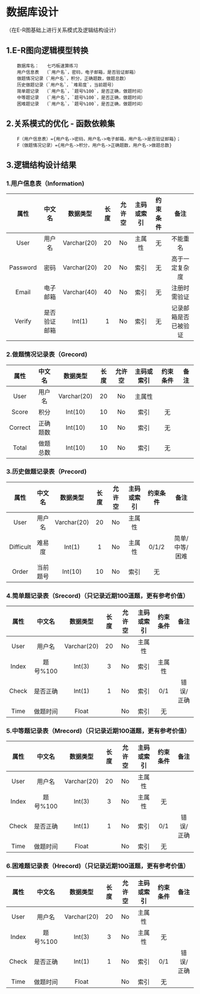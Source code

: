 # 数据库设计
（在E-R图基础上进行关系模式及逻辑结构设计）

## 1.E-R图向逻辑模型转换
        数据库名：   七巧板速算练习
        用户信息表  （`用户名`，密码，电子邮箱，是否验证邮箱）
        做题情况记录（`用户名`，积分，正确题数，做题总数）
        历史做题记录（`用户名`，`难易度`，当前题号）
        简单题记录  （`用户名`，`题号%100`，是否正确，做题时间）
        中等题记录  （`用户名`，`题号%100`，是否正确，做题时间）
        困难题记录  （`用户名`，`题号%100`，是否正确，做题时间）

## 2.关系模式的优化 - 函数依赖集
        F（用户信息表）={用户名->密码，用户名->电子邮箱，用户名->是否验证邮箱}；
        F（做题情况记录）={用户名->积分，用户名->正确题数，用户名->做题总数}

## 3.逻辑结构设计结果

### 1.用户信息表（Information)
|属性|中文名|数据类型|长度|允许空|主码或索引|约束条件|备注|
|:-:|:-:|:-:|:-:|:-:|:-:|:-:|:-:|
|User|用户名|Varchar(20)|20|No|主属性|无|不能重名|
|Password|密码|Varchar(20)|20|No|索引|无|高于一定复杂度|
|Email|电子邮箱|Varchar(40)|40|No|索引|无|注册时需验证|
|Verify|是否验证邮箱|Int(1)|1|No|索引|无|记录邮箱是否已被验证|

### 2.做题情况记录表（Grecord)
|属性|中文名|数据类型|长度|允许空|主码或索引|约束条件|备注|
|:-:|:-:|:-:|:-:|:-:|:-:|:-:|:-:|
|User|用户名|Varchar(20)|20|No|主属性|||
|Score|积分|Int(10)|10|No|索引|无||
|Correct|正确题数|Int(10)|10|No|索引|无||
|Total|做题总数|Int(10)|10|No|索引|无||

### 3.历史做题记录表（Precord)
|属性|中文名|数据类型|长度|允许空|主码或索引|约束条件|备注|
|:-:|:-:|:-:|:-:|:-:|:-:|:-:|:-:|
|User|用户名|Varchar(20)|20|No|主属性|||
|Difficult|难易度|Int(1)|1|No|主属性|0/1/2|简单/中等/困难|
|Order|当前题号|Int(10)|10|No|索引|无||


### 4.简单题记录表（Srecord)（只记录近期100道题，更有参考价值）
|属性|中文名|数据类型|长度|允许空|主码或索引|约束条件|备注|
|:-:|:-:|:-:|:-:|:-:|:-:|:-:|:-:|
|User|用户名|Varchar(20)|20|No|主属性|||
|Index|题号%100|Int(3)|3|No|索引|主属性||
|Check|是否正确|Int(1)|1|No|索引|0/1|错误/正确|
|Time|做题时间|Float| |No|索引|无||

### 5.中等题记录表（Mrecord)（只记录近期100道题，更有参考价值）
|属性|中文名|数据类型|长度|允许空|主码或索引|约束条件|备注|
|:-:|:-:|:-:|:-:|:-:|:-:|:-:|:-:|
|User|用户名|Varchar(20)|20|No|主属性|||
|Index|题号%100|Int(3)|3|No|主属性|无||
|Check|是否正确|Int(1)|1|No|索引|0/1|错误/正确|
|Time|做题时间|Float| |No|索引|无||

### 6.困难题记录表（Hrecord)（只记录近期100道题，更有参考价值）
|属性|中文名|数据类型|长度|允许空|主码或索引|约束条件|备注|
|:-:|:-:|:-:|:-:|:-:|:-:|:-:|:-:|
|User|用户名|Varchar(20)|20|No|主属性|||
|Index|题号%100|Int(3)|3|No|主属性|无||
|Check|是否正确|Int(1)|1|No|索引|0/1|错误/正确|
|Time|做题时间|Float| |No|索引|无||